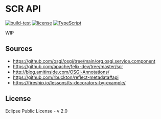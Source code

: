 # SCR API

[![build-test](https://github.com/BlackBeltTechnology/pandino/actions/workflows/build-test.yml/badge.svg)](https://github.com/BlackBeltTechnology/pandino/actions/workflows/build-test.yml)
[![license](https://img.shields.io/badge/license-EPL%20v2.0-blue.svg)](https://github.com/BlackBeltTechnology/pandino)
[![TypeScript](https://img.shields.io/badge/%3C%2F%3E-TypeScript-%230074c1.svg)](http://www.typescriptlang.org/)

WIP

## Sources

- https://github.com/osgi/osgi/tree/main/org.osgi.service.component
- https://github.com/apache/felix-dev/tree/master/scr
- http://blog.amitinside.com/OSGi-Annotations/
- https://github.com/rbuckton/reflect-metadata#api
- https://fireship.io/lessons/ts-decorators-by-example/

## License

Eclipse Public License - v 2.0
